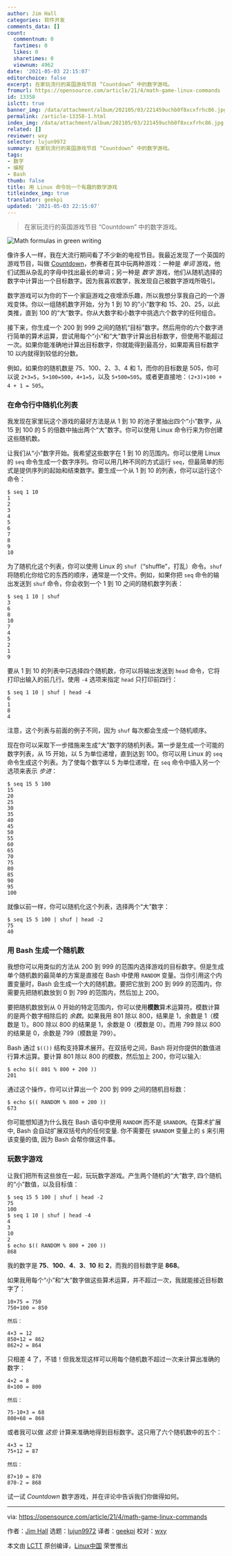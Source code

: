```yaml
---
author: Jim Hall
categories: 软件开发
comments_data: []
count:
  commentnum: 0
  favtimes: 0
  likes: 0
  sharetimes: 0
  viewnum: 4962
date: '2021-05-03 22:15:07'
editorchoice: false
excerpt: 在家玩流行的英国游戏节目 “Countdown” 中的数字游戏。
fromurl: https://opensource.com/article/21/4/math-game-linux-commands
id: 13358
islctt: true
banner_img: /data/attachment/album/202105/03/221459uchb0f8xcxfrhc86.jpg
permalink: /article-13358-1.html
index_img: /data/attachment/album/202105/03/221459uchb0f8xcxfrhc86.jpg.thumb.jpg
related: []
reviewer: wxy
selector: lujun9972
summary: 在家玩流行的英国游戏节目 “Countdown” 中的数字游戏。
tags:
- 数字
- 编程
- Bash
thumb: false
title: 用 Linux 命令玩一个有趣的数学游戏
titleindex_img: true
translator: geekpi
updated: '2021-05-03 22:15:07'
---
```



> 
> 在家玩流行的英国游戏节目 “Countdown” 中的数字游戏。
> 
> 
> 


![](/data/attachment/album/202105/03/221459uchb0f8xcxfrhc86.jpg "Math formulas in green writing")


像许多人一样，我在大流行期间看了不少新的电视节目。我最近发现了一个英国的游戏节目，叫做 [Countdown](https://en.wikipedia.org/wiki/Countdown_%28game_show%29)，参赛者在其中玩两种游戏：一种是 *单词* 游戏，他们试图从杂乱的字母中找出最长的单词；另一种是 *数字* 游戏，他们从随机选择的数字中计算出一个目标数字。因为我喜欢数学，我发现自己被数字游戏所吸引。


数字游戏可以为你的下一个家庭游戏之夜增添乐趣，所以我想分享我自己的一个游戏变体。你以一组随机数字开始，分为 1 到 10 的“小”数字和 15、20、25，以此类推，直到 100 的“大”数字。你从大数字和小数字中挑选六个数字的任何组合。


接下来，你生成一个 200 到 999 之间的随机“目标”数字。然后用你的六个数字进行简单的算术运算，尝试用每个“小”和“大”数字计算出目标数字，但使用不能超过一次。如果你能准确地计算出目标数字，你就能得到最高分，如果距离目标数字 10 以内就得到较低的分数。


例如，如果你的随机数是 75、100、2、3、4 和 1，而你的目标数是 505，你可以说 `2+3=5`，`5×100=500`，`4+1=5`，以及 `5+500=505`。或者更直接地：`(2+3)×100 + 4 + 1 = 505`。


### 在命令行中随机化列表


我发现在家里玩这个游戏的最好方法是从 1 到 10 的池子里抽出四个“小”数字，从 15 到 100 的 5 的倍数中抽出两个“大”数字。你可以使用 Linux 命令行来为你创建这些随机数。


让我们从“小”数字开始。我希望这些数字在 1 到 10 的范围内。你可以使用 Linux 的 `seq` 命令生成一个数字序列。你可以用几种不同的方式运行 `seq`，但最简单的形式是提供序列的起始和结束数字。要生成一个从 1 到 10 的列表，你可以运行这个命令：



```
$ seq 1 10
1
2
3
4
5
6
7
8
9
10

```

为了随机化这个列表，你可以使用 Linux 的 `shuf`（“shuffle”，打乱）命令。`shuf` 将随机化你给它的东西的顺序，通常是一个文件。例如，如果你把 `seq` 命令的输出发送到 `shuf` 命令，你会收到一个 1 到 10 之间的随机数字列表：



```
$ seq 1 10 | shuf
3
6
8
10
7
4
5
2
1
9

```

要从 1 到 10 的列表中只选择四个随机数，你可以将输出发送到 `head` 命令，它将打印出输入的前几行。使用 `-4` 选项来指定 `head` 只打印前四行：



```
$ seq 1 10 | shuf | head -4
6
1
8
4

```

注意，这个列表与前面的例子不同，因为 `shuf` 每次都会生成一个随机顺序。


现在你可以采取下一步措施来生成“大”数字的随机列表。第一步是生成一个可能的数字列表，从 15 开始，以 5 为单位递增，直到达到 100。你可以用 Linux 的 `seq` 命令生成这个列表。为了使每个数字以 5 为单位递增，在 `seq` 命令中插入另一个选项来表示 *步进*：



```
$ seq 15 5 100
15
20
25
30
35
40
45
50
55
60
65
70
75
80
85
90
95
100

```

就像以前一样，你可以随机化这个列表，选择两个“大”数字：



```
$ seq 15 5 100 | shuf | head -2
75
40

```

### 用 Bash 生成一个随机数


我想你可以用类似的方法从 200 到 999 的范围内选择游戏的目标数字。但是生成单个随机数的最简单的方案是直接在 Bash 中使用 `RANDOM` 变量。当你引用这个内置变量时，Bash 会生成一个大的随机数。要把它放到 200 到 999 的范围内，你需要先把随机数放到 0 到 799 的范围内，然后加上 200。


要把随机数放到从 0 开始的特定范围内，你可以使用**模数**算术运算符。模数计算的是两个数字相除后的 *余数*。如果我用 801 除以 800，结果是 1，余数是 1（模数是 1）。800 除以 800 的结果是 1，余数是 0（模数是 0）。而用 799 除以 800 的结果是 0，余数是 799（模数是 799）。


Bash 通过 `$(())` 结构支持算术展开。在双括号之间，Bash 将对你提供的数值进行算术运算。要计算 801 除以 800 的模数，然后加上 200，你可以输入:



```
$ echo $(( 801 % 800 + 200 ))
201

```

通过这个操作，你可以计算出一个 200 到 999 之间的随机目标数：



```
$ echo $(( RANDOM % 800 + 200 ))
673

```

你可能想知道为什么我在 Bash 语句中使用 `RANDOM` 而不是 `$RANDOM`。在算术扩展中, Bash 会自动扩展双括号内的任何变量. 你不需要在 `$RANDOM` 变量上的 `$` 来引用该变量的值, 因为 Bash 会帮你做这件事。


### 玩数字游戏


让我们把所有这些放在一起，玩玩数字游戏。产生两个随机的“大”数字, 四个随机的“小”数值，以及目标值：



```
$ seq 15 5 100 | shuf | head -2
75
100
$ seq 1 10 | shuf | head -4
4
3
10
2
$ echo $(( RANDOM % 800 + 200 ))
868

```

我的数字是 **75**、**100**、**4**、**3**、**10** 和 **2**，而我的目标数字是 **868**。


如果我用每个“小”和“大”数字做这些算术运算，并不超过一次，我就能接近目标数字了：



```
10×75 = 750
750+100 = 850

然后：

4×3 = 12
850+12 = 862
862+2 = 864

```

只相差 4 了，不错！但我发现这样可以用每个随机数不超过一次来计算出准确的数字：



```
4×2 = 8
8×100 = 800

然后：

75-10+3 = 68
800+68 = 868

```

或者我可以做 *这些* 计算来准确地得到目标数字。这只用了六个随机数中的五个：



```
4×3 = 12
75+12 = 87

然后：

87×10 = 870
870-2 = 868

```

试一试 *Countdown* 数字游戏，并在评论中告诉我们你做得如何。




---


via: <https://opensource.com/article/21/4/math-game-linux-commands>


作者：[Jim Hall](https://opensource.com/users/jim-hall) 选题：[lujun9972](https://github.com/lujun9972) 译者：[geekpi](https://github.com/geekpi) 校对：[wxy](https://github.com/wxy)


本文由 [LCTT](https://github.com/LCTT/TranslateProject) 原创编译，[Linux中国](https://linux.cn/) 荣誉推出